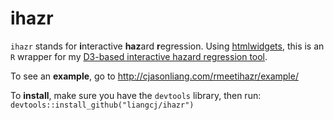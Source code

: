 # ihazr
`ihazr` stands for **i**nteractive **haz**ard **r**egression. Using [htmlwidgets](https://github.com/ramnathv/htmlwidgets), this is an `R` wrapper for my [D3-based interactive hazard regression tool](https://github.com/liangcj/interactivehazard).

To see an **example**, go to http://cjasonliang.com/rmeetihazr/example/

To **install**, make sure you have the `devtools` library, then run: `devtools::install_github("liangcj/ihazr")`
